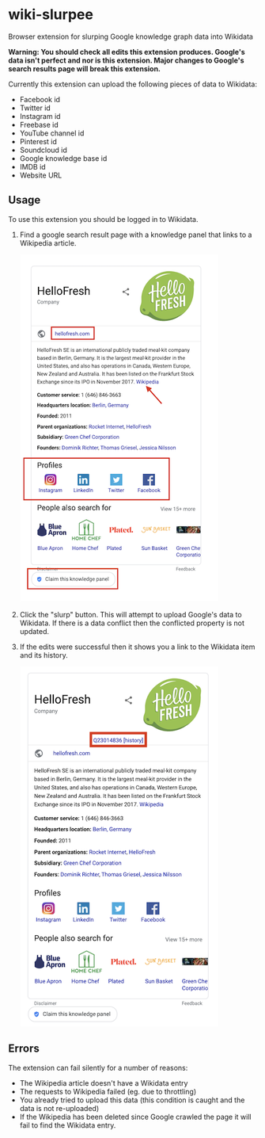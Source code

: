 # wiki-slurpee
Browser extension for slurping Google knowledge graph data into Wikidata

**Warning: You should check all edits this extension produces. Google's data isn't perfect and nor is this extension. Major changes to Google's search results page will break this extension.**


Currently this extension can upload the following pieces of data to Wikidata:

* Facebook id
* Twitter id
* Instagram id
* Freebase id
* YouTube channel id
* Pinterest id
* Soundcloud id
* Google knowledge base id
* IMDB id
* Website URL


## Usage
To use this extension you should be logged in to Wikidata.

1. Find a google search result page with a knowledge panel that links to a Wikipedia article.

    ![Annotated info-box result](infobox.png)
    
2. Click the "slurp" button. This will attempt to upload Google's data to Wikidata. If there is a data conflict then the conflicted property is not updated.
3. If the edits were successful then it shows you a link to the Wikidata item and its history.

    ![Info-box result after edits](infobox_post.png)


## Errors

The extension can fail silently for a number of reasons:

* The Wikipedia article doesn't have a Wikidata entry
* The requests to Wikipedia failed (eg. due to throttling)
* You already tried to upload this data (this condition is caught and the data is not re-uploaded)
* If the Wikipedia has been deleted since Google crawled the page it will fail to find the Wikidata entry.